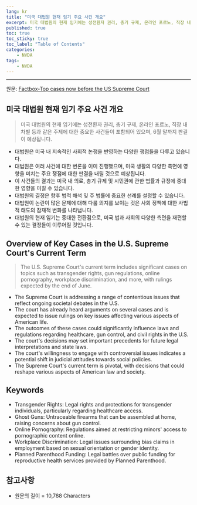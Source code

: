 ```yaml
---
lang: kr
title: "미국 대법원 현재 임기 주요 사건 개요"
excerpt: 미국 대법원의 현재 임기에는 성전환자 권리, 총기 규제, 온라인 포르노, 직장 내 차별 등과 같은 주제에 대한 중요한 사건들이 포함되어 있으며, 6월 말까지 판결이 예상됩니다.
published: true
toc: true
toc_sticky: true
toc_label: "Table of Contents"
categories:
    - NVDA
tags:
    - NVDA
---
```


---

  원문: [Factbox-Top cases now before the US Supreme Court](https://www.investing.com/news/world-news/factboxtop-cases-now-before-the-us-supreme-court-3830637)

## 미국 대법원 현재 임기 주요 사건 개요

> 미국 대법원의 현재 임기에는 성전환자 권리, 총기 규제, 온라인 포르노, 직장 내 차별 등과 같은 주제에 대한 중요한 사건들이 포함되어 있으며, 6월 말까지 판결이 예상됩니다.


- 대법원은 미국 내 지속적인 사회적 논쟁을 반영하는 다양한 쟁점들을 다루고 있습니다.
- 대법원은 여러 사건에 대한 변론을 이미 진행했으며, 미국 생활의 다양한 측면에 영향을 미치는 주요 쟁점에 대한 판결을 내릴 것으로 예상됩니다.
- 이 사건들의 결과는 미국 내 의료, 총기 규제 및 시민권에 관한 법률과 규정에 중대한 영향을 미칠 수 있습니다.
- 대법원의 결정은 향후 법적 해석 및 주 법률에 중요한 선례를 설정할 수 있습니다.
- 대법원이 논란이 많은 문제에 대해 다룰 의지를 보이는 것은 사회 정책에 대한 사법적 태도의 잠재적 변화를 나타냅니다.
- 대법원의 현재 임기는 중대한 전환점으로, 미국 법과 사회의 다양한 측면을 재편할 수 있는 결정들이 이루어질 것입니다.

## Overview of Key Cases in the U.S. Supreme Court's Current Term

> The U.S. Supreme Court's current term includes significant cases on topics such as transgender rights, gun regulations, online pornography, workplace discrimination, and more, with rulings expected by the end of June.


- The Supreme Court is addressing a range of contentious issues that reflect ongoing societal debates in the U.S.
- The court has already heard arguments on several cases and is expected to issue rulings on key issues affecting various aspects of American life.
- The outcomes of these cases could significantly influence laws and regulations regarding healthcare, gun control, and civil rights in the U.S.
- The court's decisions may set important precedents for future legal interpretations and state laws.
- The court's willingness to engage with controversial issues indicates a potential shift in judicial attitudes towards social policies.
- The Supreme Court's current term is pivotal, with decisions that could reshape various aspects of American law and society.

## Keywords

- Transgender Rights: Legal rights and protections for transgender individuals, particularly regarding healthcare access.
- Ghost Guns: Untraceable firearms that can be assembled at home, raising concerns about gun control.
- Online Pornography: Regulations aimed at restricting minors' access to pornographic content online.
- Workplace Discrimination: Legal issues surrounding bias claims in employment based on sexual orientation or gender identity.
- Planned Parenthood Funding: Legal battles over public funding for reproductive health services provided by Planned Parenthood.

## 참고사항

- 원문의 길이 = 10,788 Characters

